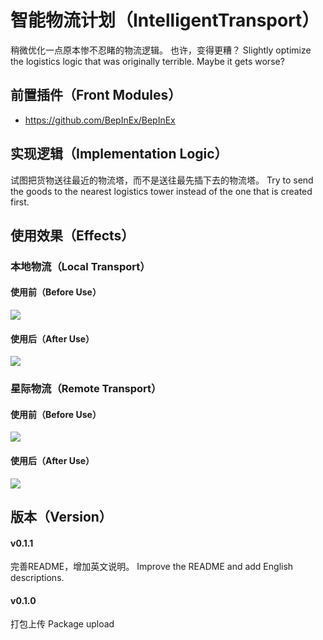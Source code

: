 # 智能物流计划（IntelligentTransport）
稍微优化一点原本惨不忍睹的物流逻辑。
也许，变得更糟？
Slightly optimize the logistics logic that was originally terrible. 
Maybe it gets worse? 

## 前置插件（Front Modules）
- https://github.com/BepInEx/BepInEx

## 实现逻辑（Implementation Logic）
试图把货物送往最近的物流塔，而不是送往最先插下去的物流塔。
Try to send the goods to the nearest logistics tower instead of the one that is created first. 
 
## 使用效果（Effects）
### 本地物流（Local Transport）
#### 使用前（Before Use）
![](https://raw.githubusercontent.com/klarkxy/Picture/main/20211006002643.png)
#### 使用后（After Use）
![](https://raw.githubusercontent.com/klarkxy/Picture/main/20211006001952.png)
### 星际物流（Remote Transport）
#### 使用前（Before Use）
![](https://raw.githubusercontent.com/klarkxy/Picture/main/20211006011443.png)
#### 使用后（After Use）
![](https://raw.githubusercontent.com/klarkxy/Picture/main/20211006010223.png)


## 版本（Version）
#### v0.1.1
完善README，增加英文说明。
Improve the README and add English descriptions. 
#### v0.1.0 
打包上传
Package upload 